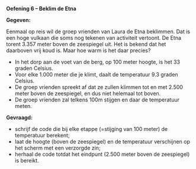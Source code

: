 **Oefening 6 – Beklim de Etna**

**Gegeven:**

Eenmaal op reis wil de groep vrienden van Laura de Etna beklimmen. Dat is een hoge vulkaan die soms nog tekenen van activiteit vertoont. De Etna torent 3.357 meter boven de zeespiegel uit. Het is bekend dat het daarboven vrij koud is. Maar hoe warm is het daar precies? 

* In het dorp aan de voet van de berg, op 100 meter hoogte, is het 33 graden Celsius. 
* Voor elke 1.000 meter die je klimt, daalt de temperatuur 9.3 graden Celsius. 
* De groep vrienden spreekt af dat ze zullen klimmen tot en met 2.500 meter boven de zeespiegel, en dus niet helemaal tot boven. 
* De groep vrienden zal telkens 100m stijgen en daar de temperatuur meten. 

**Gevraagd:**

* schrijf de code die bij elke etappe (=stijging van 100 meter) de temperatuur berekent; 
* laat de hoogte (boven de zeespiegel) en de temperatuur verschijnen op het scherm met een verzorgde zin; 
* herhaal de code totdat het eindpunt (2.500 meter boven de zeespiegel) is bereikt. 